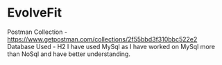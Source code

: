 # EvolveFit

Postman Collection - https://www.getpostman.com/collections/2f55bbd3f310bbc522e2
Database Used - H2
I have used MySql as I have worked on MySql more than NoSql and have better understanding.
